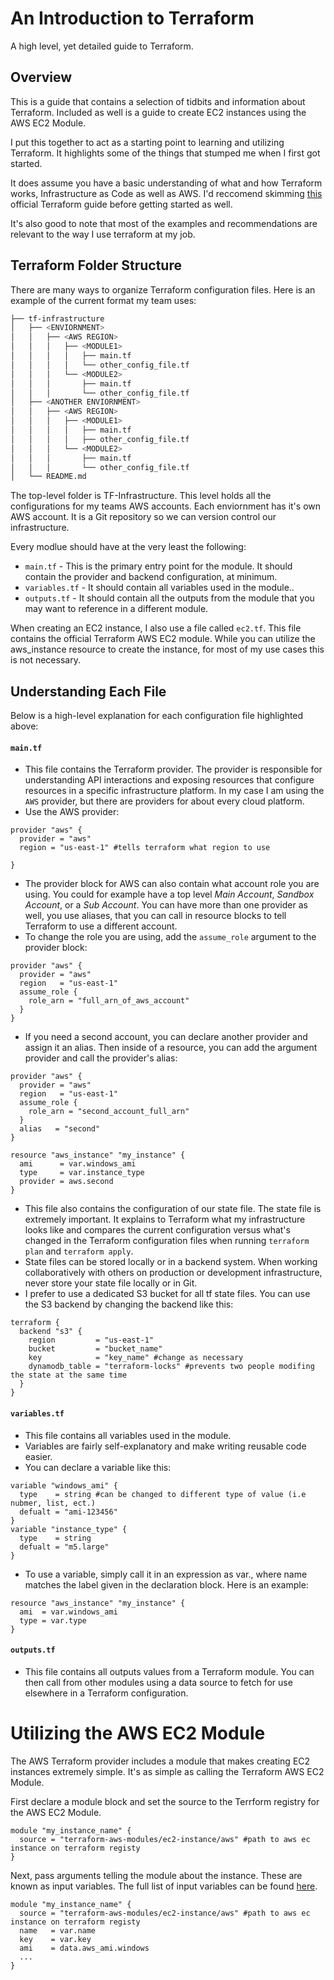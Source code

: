 # An Introduction to Terraform

A high level, yet detailed guide to Terraform. 

## Overview 

This is a guide that contains a selection of tidbits and information about Terraform. Included as well is a guide to create EC2 instances using the AWS EC2 Module. 

I put this together to act as a starting point to learning and utilizing Terraform. It highlights some of the things that stumped me when I first got started. 

It does assume you have a basic understanding of what and how Terraform works, Infrastructure as Code as well as AWS. I'd reccomend skimming [this](https://learn.hashicorp.com/tutorials/terraform/infrastructure-as-code?in=terraform/aws-get-started) official Terraform guide before getting started as well.

It's also good to note that most of the examples and recommendations are relevant to the way I use terraform at my job.

## Terraform Folder Structure

There are many ways to organize Terraform configuration files.  Here is an example of the current format my team uses:

```bash
├── tf-infrastructure
│   ├── <ENVIORNMENT>
│   │   ├── <AWS REGION>
│   │   │   ├── <MODULE1>
│   │   │   │   ├── main.tf
│   │   │   │   └── other_config_file.tf
│   │   │   └── <MODULE2>
│   │   │       ├── main.tf
│   │   │       └── other_config_file.tf
│   ├── <ANOTHER ENVIORNMENT>
│   │   ├── <AWS REGION>
│   │   │   ├── <MODULE1>
│   │   │   │   ├── main.tf
│   │   │   │   ├── other_config_file.tf
│   │   │   └── <MODULE2>
│   │   │       ├── main.tf
│   │   │       └── other_config_file.tf
│   └── README.md
```

The top-level folder is TF-Infrastructure.  This level holds all the configurations for my teams AWS accounts. Each enviornment has it's own AWS account.  It is a Git repository so we can version control our infrastructure. 

Every modlue should have at the very least the following:

- `main.tf` - This is the primary entry point for the module. It should contain the provider and backend configuration, at minimum.
- `variables.tf` - It should contain all variables used in the module..
- `outputs.tf` - It should contain all the outputs from the module that you may want to reference in a different module.

When creating an EC2 instance, I also use a file called `ec2.tf`.  This file contains the official Terraform AWS EC2 module.  While you can utilize the aws_instance resource to create the instance, for most of my use cases this is not necessary.

## Understanding Each File

Below is a high-level explanation for each configuration file highlighted above:

#### **`main.tf`** 
- This file contains the Terraform provider. The provider is responsible for understanding API interactions and exposing resources that configure resources in a specific infrastructure platform.  In my case I am using the `AWS` provider, but there are providers for about every cloud platform.
- Use the AWS provider:
````
provider "aws" { 
  provider = "aws" 
  region = "us-east-1" #tells terraform what region to use

}
````
- The provider block for AWS can also contain what account role you are using.  You could for example have a top level *Main Account*, *Sandbox Account*, or a *Sub Account*. You can have more than one provider as well, you use aliases, that you can call in resource blocks to tell Terraform to use a different account.
- To change the role you are using, add the `assume_role` argument to the provider block:

````
provider "aws" {
  provider = "aws"
  region   = "us-east-1"
  assume_role {
    role_arn = "full_arn_of_aws_account"
  }
}
````
- If you need a second account, you can declare another provider and assign it an alias.  Then inside of a resource, you can add the argument provider and call the provider's alias:

```
provider "aws" {
  provider = "aws"
  region   = "us-east-1"
  assume_role {
    role_arn = "second_account_full_arn" 
  }
  alias   = "second"
}

resource "aws_instance" "my_instance" {
  ami      = var.windows_ami
  type     = var.instance_type
  provider = aws.second
}
````
- This file also contains the configuration of our state file.  The state file is extremely important.  It explains to Terraform what my infrastructure looks like and compares the current configuration versus what's changed in the Terraform configuration files when running `terraform plan` and `terraform apply`.
- State files can be stored locally or in a backend system.  When working collaboratively with others on production or development infrastructure, never store your state file locally or in Git.
- I prefer to use a dedicated S3 bucket for all tf state files.  You can use the S3 backend by changing the backend like this:


````
terraform { 
  backend "s3" { 
    region         = "us-east-1" 
    bucket         = "bucket_name" 
    key            = "key_name" #change as necessary
    dynamodb_table = "terraform-locks" #prevents two people modifing the state at the same time
  }
}
````

#### **`variables.tf`**

- This file contains all variables used in the module.
- Variables are fairly self-explanatory and make writing reusable code easier.
- You can declare a variable like this:

````
variable "windows_ami" {
  type    = string #can be changed to different type of value (i.e nubmer, list, ect.)
  defualt = "ami-123456"
}
variable "instance_type" {
  type    = string
  defualt = "m5.large"
}
````
- To use a variable, simply call it in an expression as var.<NAME>, where name matches the label given in the declaration block.  Here is an example:
  
````
resource "aws_instance" "my_instance" { 
  ami  = var.windows_ami
  type = var.type
}
````

#### **`outputs.tf`**

- This file contains all outputs values from a Terraform module.  You can then call from other modules using a data source to fetch for use elsewhere in a Terraform configuration.


# Utilizing the AWS EC2 Module

The AWS Terraform provider includes a module that makes creating EC2 instances extremely simple.  It's as simple as calling the Terraform AWS EC2 Module.


First declare a module block and set the source to the Terrform registry for the AWS EC2 Module.

```
module "my_instance_name" {
  source = "terraform-aws-modules/ec2-instance/aws" #path to aws ec instance on terraform registy
}
```

Next, pass arguments telling the module about the instance.  These are known as input variables.  The full list of input variables can be found [here](https://registry.terraform.io/modules/terraform-aws-modules/ec2-instance/aws/latest#inputs).

```
module "my_instance_name" {
  source = "terraform-aws-modules/ec2-instance/aws" #path to aws ec instance on terraform registy
  name   = var.name
  key    = var.key
  ami    = data.aws_ami.windows
  ...
}
```
